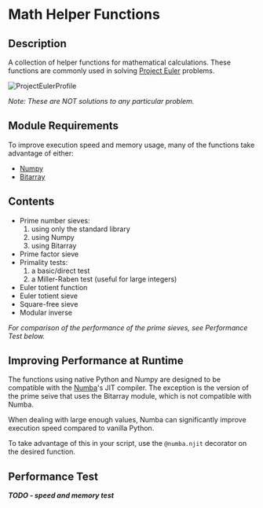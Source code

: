 # Math Helper Functions

## Description

A collection of helper functions for mathematical calculations. These functions are commonly used in solving [Project Euler](https://projecteuler.net/) problems.

![ProjectEulerProfile](https://projecteuler.net/profile/Luke943.png)

*Note: These are NOT solutions to any particular problem.*

## Module Requirements

To improve execution speed and memory usage, many of the functions take advantage of either:
- [Numpy](https://numpy.org/)
- [Bitarray](https://pypi.org/project/bitarray/)

## Contents

- Prime number sieves:
    1. using only the standard library
    2. using Numpy
    3. using Bitarray
- Prime factor sieve
- Primality tests:
    1. a basic/direct test 
    2. a Miller-Raben test (useful for large integers)
- Euler totient function
- Euler totient sieve
- Square-free sieve
- Modular inverse

*For comparison of the performance of the prime sieves, see Performance Test below.*

## Improving Performance at Runtime

The functions using native Python and Numpy are designed to be compatible with the [Numba](https://numba.pydata.org/)'s JIT compiler. The exception is the version of the prime seive that uses the Bitarray module, which is not compatible with Numba.

When dealing with large enough values, Numba can significantly improve execution speed compared to vanilla Python.

To take advantage of this in your script, use the `@numba.njit` decorator on the desired function.

## Performance Test

***TODO - speed and memory test***
